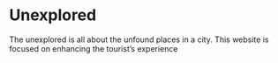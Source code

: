 # Unexplored
 The unexplored is all about the unfound places in a city. This website is focused on enhancing the tourist’s experience
